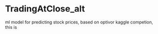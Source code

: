 # TradingAtClose_alt
ml model for predicting stock prices, based on optivor kaggle competion, this is 
